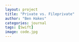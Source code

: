```yaml
---
layout: project
title: "Private vs. Fileprivate"
author: "Ben Hakes"
categories: journal
tags: [Swift]
image: code.jpg
---
```


